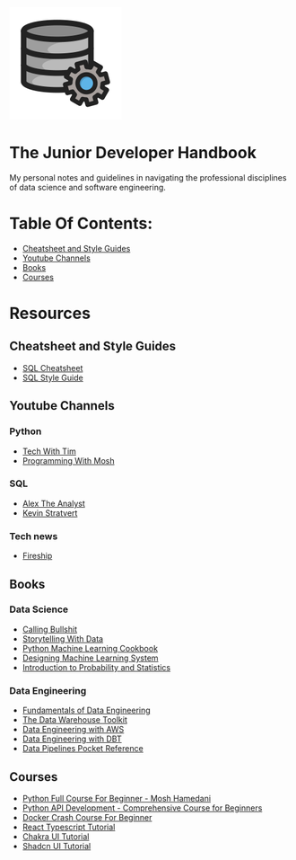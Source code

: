 ![](logo.svg)

# The Junior Developer Handbook
My personal notes and guidelines in navigating the professional disciplines of data science and software engineering.

# Table Of Contents:
- [Cheatsheet and Style Guides](#cheatsheet-and-style-guides)
- [Youtube Channels](#youtube-channels)
- [Books](#books)
- [Courses]()

# Resources

## Cheatsheet and Style Guides
- [SQL Cheatsheet](sections/sql.md)
- [SQL Style Guide](sections/style-guide.md)

## Youtube Channels

### Python
- [Tech With Tim](https://www.youtube.com/@TechWithTim)
- [Programming With Mosh](https://www.youtube.com/@programmingwithmosh)

### SQL
- [Alex The Analyst](https://www.youtube.com/@AlexTheAnalyst)
- [Kevin Stratvert](https://www.youtube.com/@KevinStratvert)

### Tech news
- [Fireship](https://www.youtube.com/@Fireship)

## Books

### Data Science
- [Calling Bullshit](https://drive.google.com/file/d/1XpKthHe6qCoRWC76heDhi-3W8tQCjbau/view?usp=sharing)
- [Storytelling With Data](https://drive.google.com/file/d/1cb_Gw0hHwjEnPMSfqY6Qq0NNh9vx_dlM/view?usp=sharing)
- [Python Machine Learning Cookbook](https://drive.google.com/file/d/1gL681453h3jAHhJs8UShkRDd81JyUBro/view?usp=sharing)
- [Designing Machine Learning System](https://drive.google.com/file/d/1ZvonDE4ytFqSUc2xwa5mOHBzfbrndRQE/view?usp=sharing)
- [Introduction to Probability and Statistics](https://drive.google.com/file/d/1j-rc7hayY7yu0YJ94xNlIXQTwpix_rFW/view?usp=sharing)

### Data Engineering
- [Fundamentals of Data Engineering](https://drive.google.com/file/d/1bJxNr5LFjPV3MvthLx-Sj70nWAKKz4rv/view?usp=sharing)
- [The Data Warehouse Toolkit](https://drive.google.com/file/d/1LJWuUwkt4jZ4tE4dbmcVEFhn3stjuEy2/view?usp=sharing)
- [Data Engineering with AWS](https://drive.google.com/file/d/1v061Km53mBHVqAGGbH4huNppX5NjdSZI/view?usp=sharing)
- [Data Engineering with DBT](https://drive.google.com/file/d/1ulsiq3c6xFMMD4yPbXF0VnM1nLYXPkfK/view?usp=sharing)
- [Data Pipelines Pocket Reference](https://drive.google.com/file/d/1-vzQH1TODL-57oBJElkAYHS_6LSJtWN9/view?usp=sharing)

## Courses
- [Python Full Course For Beginner - Mosh Hamedani](https://youtu.be/_uQrJ0TkZlc?si=8zRiC_JfoCawP7lp)
- [Python API Development - Comprehensive Course for Beginners](https://youtu.be/0sOvCWFmrtA?si=T-bNUlkNio139SzW)
- [Docker Crash Course For Beginner](https://youtu.be/pg19Z8LL06w?si=d2n2sPLJsWZo_Nic)
- [React Typescript Tutorial](https://youtu.be/SqcY0GlETPk?si=NscGRsX2KbrUgrvy)
- [Chakra UI Tutorial](https://www.youtube.com/playlist?list=PL4cUxeGkcC9hcnIeryurNMMcGBHp7AYlP)
- [Shadcn UI Tutorial](https://www.youtube.com/playlist?list=PL4cUxeGkcC9h1NXLUuiAQ7c4UtdEInqma)